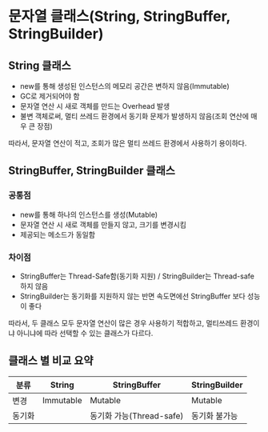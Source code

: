 # 문자열 클래스(String, StringBuffer, StringBuilder)

## String 클래스

- new를 통해 생성된 인스턴스의 메모리 공간은 변하지 않음(Immutable)
- GC로 제거되어야 함
- 문자열 연산 시 새로 객체를 만드는 Overhead 발생
- 불변 객체로써, 멀티 쓰레드 환경에서 동기화 문제가 발생하지 않음(조회 연산에 매우 큰 장점)

따라서, 문자열 연산이 적고, 조회가 많은 멀티 쓰레드 환경에서 사용하기 용이하다.

## StringBuffer, StringBuilder 클래스

### 공통점

- new를 통해 하나의 인스턴스를 생성(Mutable)
- 문자열 연산 시 새로 객체를 만들지 않고, 크기를 변경시킴
- 제공되는 메소드가 동일함

### 차이점

- StringBuffer는 Thread-Safe함(동기화 지원) / StringBuilder는 Thread-safe하지 않음
- StringBuilder는 동기화를 지원하지 않는 반면 속도면에선 StringBuffer 보다 성능이 좋다

따라서, 두 클래스 모두 문자열 연산이 많은 경우 사용하기 적합하고, 멀티쓰레드 환경이냐 아니냐에 따라 선택할 수 있는 클래스가 다르다.

## 클래스 별 비교 요약

| 분류   | String    | StringBuffer             | StringBuilder |
| ------ | --------- | ------------------------ | ------------- |
| 변경   | Immutable | Mutable                  | Mutable       |
| 동기화 |           | 동기화 가능(Thread-safe) | 동기화 불가능 |
